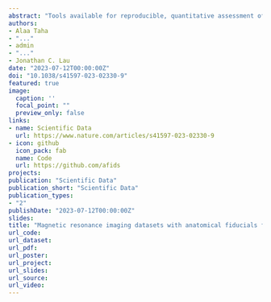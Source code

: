 ```yaml
---
abstract: "Tools available for reproducible, quantitative assessment of brain correspondence have been limited. We previously validated the anatomical fiducial (AFID) placement protocol for point-based assessment of image registration with millimetric (mm) accuracy. In this data descriptor, we release curated AFID placements for some of the most commonly used structural magnetic resonance imaging datasets and templates. The release of our accurate placements allows for rapid quality control of image registration, teaching neuroanatomy, and clinical applications such as disease diagnosis and surgical targeting. We release placements on individual subjects from four datasets (N = 132 subjects for a total of 15,232 fiducials) and 14 brain templates (4,288 fiducials), totalling more than 300 human rater hours of annotation. We also validate human rater accuracy of released placements to be within 1 – 2 mm (using more than 45,000 Euclidean distances), consistent with prior studies. Our data is compliant with the Brain Imaging Data Structure allowing for facile incorporation into neuroimaging analysis pipelines."
authors:
- Alaa Taha 
- "..."
- admin
- "..."
- Jonathan C. Lau 
date: "2023-07-12T00:00:00Z"
doi: "10.1038/s41597-023-02330-9"
featured: true
image:
  caption: ''
  focal_point: ""
  preview_only: false
links:
- name: Scientific Data
  url: https://www.nature.com/articles/s41597-023-02330-9
- icon: github
  icon_pack: fab
  name: Code
  url: https://github.com/afids
projects:
publication: "Scientific Data"
publication_short: "Scientific Data"
publication_types:
- "2"
publishDate: "2023-07-12T00:00:00Z"
slides:
title: "Magnetic resonance imaging datasets with anatomical fiducials for quality control and registration"
url_code:
url_dataset:
url_pdf:
url_poster:
url_project:
url_slides:
url_source:
url_video:
---
```

